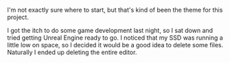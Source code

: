 I'm not exactly sure where to start, but that's kind of been the theme for this project.

I got the itch to do some game development last night, so I sat down and tried getting Unreal Engine ready to go. I noticed that my SSD was running a little low on space, so I decided it would be a good idea to delete some files. Naturally I ended up deleting the entire editor. 